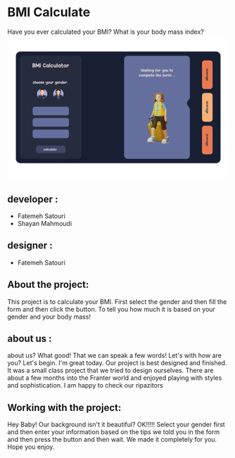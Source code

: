 # BMI Calculate


Have you ever calculated your BMI? What is your body mass index?
<img src="image/bmiform.png" alt="">

## developer :

- Fatemeh Satouri
- Shayan Mahmoudi


## designer :
- Fatemeh Satouri




## About the project:
This project is to calculate your BMI.
First select the gender and then fill the form and then click the button.
To tell you how much it is based on your gender and your body mass!

## about us :

about us?
What good! That we can speak a few words!
Let's with how are you?
Let's begin.
I'm great today. Our project is best designed and finished.
It was a small class project that we tried to design ourselves.
There are about a few months into the Franter world and enjoyed playing with styles and sophistication. I am happy to check our ripazitors



## Working with the project:

Hey Baby!
Our background isn't it beautiful?
OK!!!!!
Select your gender first and then enter your information based on the tips we told you in the form and then press the button and then wait. We made it completely for you. Hope you enjoy.
